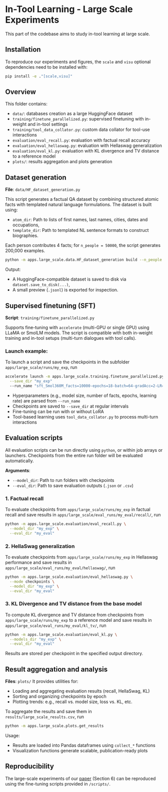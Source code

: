 # In-Tool Learning - Large Scale Experiments

This part of the codebase aims to study in-tool learning at large scale.

## Installation
To reproduce our experiments and figures, the ```scale``` and ```visu``` optional dependencies need to be installed with:

```bash
pip install -e ."[scale,visu]"
```

## Overview
This folder contains:
- ```data/```: databases creation as a large HuggingFace dataset
- ```training/finetune_parallelized.py```: supervised finetuning with in-weight and in-tool settings
- ```training/tool_data_collator.py```: custom data collator for tool-use interactions
- ```evaluation/eval_recall.py```: evaluation with factual recall accuracy
- ```evaluation/eval_hellaswag.py```: evaluation with Hellaswag generalization
- ```evaluation/eval_kl.py```: evaluation with KL divergence and TV distance to a reference model
- ```plots/```: results aggregation and plots generation

## Dataset generation
**File**: `data/HF_dataset_generation.py`

This script generates a factual QA dataset by combining structured atomic facts with templated natural language formulations. The dataset is built using:

- `atom_dir`: Path to lists of first names, last names, cities, dates and occupations,
- `template_dir`: Path to templated NL sentence formats to construct biographies.

Each person contributes 4 facts; for `n_people = 50000`, the script generates 200,000 examples.

```bash
python -m apps.large_scale.data.HF_dataset_generation build --n_people 50000
```

Output:
- A HuggingFace-compatible dataset is saved to disk via `dataset.save_to_disk(...)`,
- A small preview (`.jsonl`) is exported for inspection.

## Supervised finetuning (SFT)
**Script**: `training/finetune_parallelized.py`

Supports fine-tuning with `accelerate` (multi-GPU or single GPU) using LLaMA or SmolLM models. The script is compatible with both in-weight training and in-tool setups (multi-turn dialogues with tool calls).

### Launch example:
To launch a script and save the checkpoints in the subfolder ```apps/large_scale/runs/my_exp```, run
```bash
accelerate launch -m apps.large_scale.training.finetune_parallelized.py \
  --save_dir "my_exp"
  --run_name "sft_Smol360M_facts=10000-epochs=18-batch=64-gradAcc=2-LR=1e-3-loraR=0-loraA=0-weight" \
```

- Hyperparameters (e.g., model size, number of facts, epochs, learning rate) are parsed from `--run_name`
- Checkpoints are saved to `--save_dir` at regular intervals
- Fine-tuning can be run with or without LoRA
- Tool-based learning uses `tool_data_collator.py` to process multi-turn interactions


## Evaluation scripts
All evaluation scripts can be run directly using `python`, or within job arrays or launchers. Checkpoints from the entire run folder will be evaluated automatically.

**Arguments**:
- `--model_dir`: Path to run folders with checkpoints
- `--eval_dir`: Path to save evaluation outputs (`.json` or `.csv`)

### 1. Factual recall
To evaluate checkpoints from ```apps/large_scale/runs/my_exp``` in factual recall and save results in ```apps/large_scale/eval_runs/my_eval/recall/```, run
```bash
python -m apps.large_scale.evaluation/eval_recall.py \
  --model_dir "my_exp" \
  --eval_dir "my_eval"
```

### 2. HellaSwag generalization
To evaluate checkpoints from ```apps/large_scale/runs/my_exp``` in Hellaswag performance and save results in ```apps/large_scale/eval_runs/my_eval/hellaswag/```, run
```bash
python -m apps.large_scale.evaluation/eval_hellaswag.py \
  --mode checkpoints \
  --model_dir "my_exp" \
  --eval_dir "my_eval"
```

### 3. KL Divergence and TV distance from the base model
To compute KL divergence and TV distance from checkpoints from ```apps/large_scale/runs/my_exp``` to a reference model and save results in ```apps/large_scale/eval_runs/my_eval/kl_tv/```, run
```bash
python -m apps.large_scale.evaluation/eval_kl.py \
  --models_dir "my_exp" \
  --eval_dir "my_eval"
```
Results are stored per checkpoint in the specified output directory.

## Result aggregation and analysis
**Files**: `plots/`
It provides utilities for:
- Loading and aggregating evaluation results (recall, HellaSwag, KL)
- Sorting and organizing checkpoints by epoch
- Plotting trends: e.g., recall vs. model size, loss vs. KL, etc.

To aggregate the results and save them in `results/large_scale_results.csv`, run
```bash
python -m apps.large_scale.plots.get_results
```

Usage:
- Results are loaded into Pandas dataframes using `collect_*` functions
- Visualization functions generate scalable, publication-ready plots

## Reproducibility
The large-scale experiments of our [paper](https://arxiv.org/pdf/2508.20755) (Section 6) can be reproduced using the fine-tuning scripts provided in ```/scripts/```.
